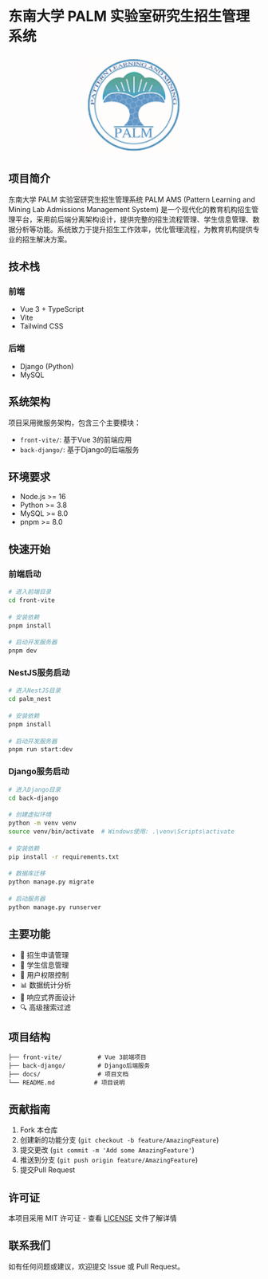 # 东南大学 PALM 实验室研究生招生管理系统

<p align="center">
  <img src="front-vite/public/palm_logo.png" width="200" alt="Palm Logo" />
</p>

## 项目简介

东南大学 PALM 实验室研究生招生管理系统 PALM AMS (Pattern Learning and Mining Lab Admissions Management System) 是一个现代化的教育机构招生管理平台，采用前后端分离架构设计，提供完整的招生流程管理、学生信息管理、数据分析等功能。系统致力于提升招生工作效率，优化管理流程，为教育机构提供专业的招生解决方案。

## 技术栈

### 前端
- Vue 3 + TypeScript
- Vite
- Tailwind CSS

### 后端
- Django (Python)
- MySQL

## 系统架构

项目采用微服务架构，包含三个主要模块：

- `front-vite/`: 基于Vue 3的前端应用
- `back-django/`: 基于Django的后端服务

## 环境要求

- Node.js >= 16
- Python >= 3.8
- MySQL >= 8.0
- pnpm >= 8.0

## 快速开始

### 前端启动

```bash
# 进入前端目录
cd front-vite

# 安装依赖
pnpm install

# 启动开发服务器
pnpm dev
```

### NestJS服务启动

```bash
# 进入NestJS目录
cd palm_nest

# 安装依赖
pnpm install

# 启动开发服务器
pnpm run start:dev
```

### Django服务启动

```bash
# 进入Django目录
cd back-django

# 创建虚拟环境
python -m venv venv
source venv/bin/activate  # Windows使用: .\venv\Scripts\activate

# 安装依赖
pip install -r requirements.txt

# 数据库迁移
python manage.py migrate

# 启动服务器
python manage.py runserver
```

## 主要功能

- 📝 招生申请管理
- 👥 学生信息管理
- 🔐 用户权限控制
- 📊 数据统计分析
- 📱 响应式界面设计
- 🔍 高级搜索过滤

## 项目结构

```
├── front-vite/          # Vue 3前端项目
├── back-django/         # Django后端服务
├── docs/                # 项目文档
└── README.md           # 项目说明
```

## 贡献指南

1. Fork 本仓库
2. 创建新的功能分支 (`git checkout -b feature/AmazingFeature`)
3. 提交更改 (`git commit -m 'Add some AmazingFeature'`)
4. 推送到分支 (`git push origin feature/AmazingFeature`)
5. 提交Pull Request

## 许可证

本项目采用 MIT 许可证 - 查看 [LICENSE](LICENSE) 文件了解详情

## 联系我们

如有任何问题或建议，欢迎提交 Issue 或 Pull Request。

